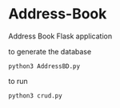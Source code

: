 # Address-Book
Address Book Flask application 

to generate the database
```
python3 AddressBD.py
```

to run
```
python3 crud.py
```